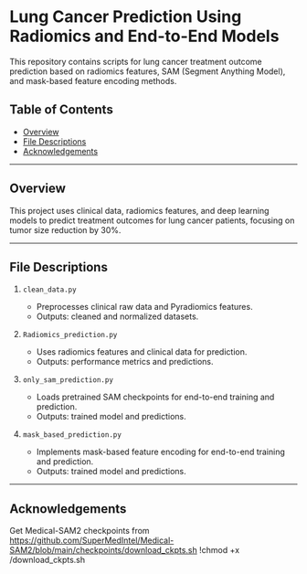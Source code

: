 # Lung Cancer Prediction Using Radiomics and End-to-End Models

This repository contains scripts for lung cancer treatment outcome prediction based on radiomics features, SAM (Segment Anything Model), and mask-based feature encoding methods.

## Table of Contents
- [Overview](#overview)
- [File Descriptions](#file-descriptions)
- [Acknowledgements](#acknowledgements)

---

## Overview
This project uses clinical data, radiomics features, and deep learning models to predict treatment outcomes for lung cancer patients, focusing on tumor size reduction by 30%.

---

## File Descriptions
1. `clean_data.py`  
   - Preprocesses clinical raw data and Pyradiomics features.  
   - Outputs: cleaned and normalized datasets.

2. `Radiomics_prediction.py`  
   - Uses radiomics features and clinical data for prediction.  
   - Outputs: performance metrics and predictions.

3. `only_sam_prediction.py`  
   - Loads pretrained SAM checkpoints for end-to-end training and prediction.  
   - Outputs: trained model and predictions.

4. `mask_based_prediction.py`  
   - Implements mask-based feature encoding for end-to-end training and prediction.  
   - Outputs: trained model and predictions.

---
## Acknowledgements
Get Medical-SAM2 checkpoints from https://github.com/SuperMedIntel/Medical-SAM2/blob/main/checkpoints/download_ckpts.sh
!chmod +x /download_ckpts.sh


